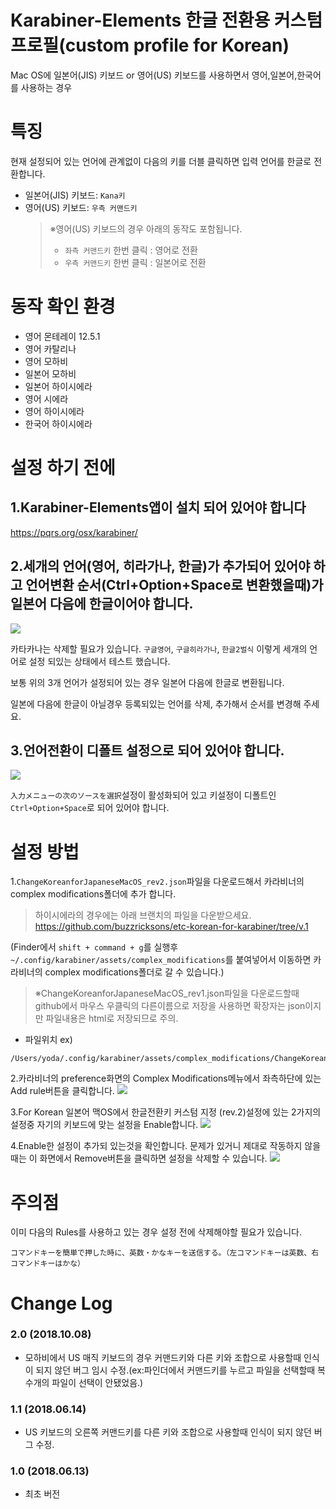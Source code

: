# Karabiner-Elements 한글 전환용 커스텀 프로필(custom profile for Korean)
Mac OS에 일본어(JIS) 키보드 or 영어(US) 키보드를 사용하면서 영어,일본어,한국어를 사용하는 경우

# 특징
현재 설정되어 있는 언어에 관계없이 다음의 키를 더블 클릭하면 입력 언어를 한글로 전환합니다.
- 일본어(JIS) 키보드: `Kana키`
- 영어(US) 키보드: `우측 커맨드키`
    > ※영어(US) 키보드의 경우 아래의 동작도 포함됩니다.
    > - `좌측 커맨드키` 한번 클릭 : 영어로 전환
    > - `우측 커맨드키` 한번 클릭 : 일본어로 전환

# 동작 확인 환경
- 영어 몬테레이 12.5.1
- 영어 카탈리나
- 영어 모하비
- 일본어 모하비
- 일본어 하이시에라
- 영어 시에라
- 영어 하이시에라
- 한국어 하이시에라

# 설정 하기 전에
## 1.Karabiner-Elements앱이 설치 되어 있어야 합니다
https://pqrs.org/osx/karabiner/

## 2.세개의 언어(영어, 히라가나, 한글)가 추가되어 있어야 하고 언어변환 순서(Ctrl+Option+Space로 변환했을때)가 일본어 다음에 한글이어야 합니다.
![](https://i.imgur.com/iZZwYgk.png)

카타카나는 삭제할 필요가 있습니다. `구글영어`, `구글히라가나`, `한글2벌식` 이렇게 세개의 언어로 설정 되있는 상태에서 테스트 했습니다.

보통 위의 3개 언어가 설정되어 있는 경우 일본어 다음에 한글로 변환됩니다.

일본에 다음에 한글이 아닐경우 등록되있는 언어를 삭제, 추가해서 순서를 변경해 주세요.

## 3.언어전환이 디폴트 설정으로 되어 있어야 합니다.
![](https://i.imgur.com/eUXsvKQ.png)

`入力メニューの次のソースを選択`설정이 활성화되어 있고 키설정이 디폴트인 `Ctrl+Option+Space`로 되어 있어야 합니다.

# 설정 방법
1.`ChangeKoreanforJapaneseMacOS_rev2.json`파일을 다운로드해서 카라비너의 complex modifications폴더에 추가 합니다.
 > 하이시에라의 경우에는 아래 브랜치의 파일을 다운받으세요.  
 > https://github.com/buzzricksons/etc-korean-for-karabiner/tree/v.1
 
(Finder에서 `shift + command + g`를 실행후 `~/.config/karabiner/assets/complex_modifications`를 붙여넣어서 이동하면 카라비너의 complex modifications폴더로 갈 수 있습니다.)
>※ChangeKoreanforJapaneseMacOS_rev1.json파일을 다운로드할때 github에서 마우스 우클릭의 다른이름으로 저장을 사용하면 확장자는 json이지만 파일내용은 html로 저장되므로 주의.

- 파일위치 ex)
```
/Users/yoda/.config/karabiner/assets/complex_modifications/ChangeKoreanforJapaneseMacOS_rev2.json

``` 

2.카라비너의 preference화면의 Complex Modifications메뉴에서 좌측하단에 있는 Add rule버튼을 클릭합니다.
![](https://i.imgur.com/Kixy6ZN.png)

3.For Korean 일본어 맥OS에서 한글전환키 커스텀 지정 (rev.2)설정에 있는 2가지의 설정중 자기의 키보드에 맞는 설정을 Enable합니다.
![](https://i.imgur.com/dyeLFo4.png)

4.Enable한 설정이 추가되 있는것을 확인합니다. 문제가 있거니 제대로 작동하지 않을때는 이 화면에서 Remove버튼을 클릭하면 설정을 삭제할 수 있습니다.
![](https://i.imgur.com/SKzR2fw.png)

# 주의점
이미 다음의 Rules를 사용하고 있는 경우 설정 전에 삭제해야할 필요가 있습니다.
```
コマンドキーを簡単で押した時に、英数・かなキーを送信する。（左コマンドキーは英数、右コマンドキーはかな）
```

# Change Log
### 2.0 (2018.10.08)
- 모하비에서 US 매직 키보드의 경우 커맨드키와 다른 키와 조합으로 사용할때 인식이 되지 않던 버그 임시 수정.(ex:파인더에서 커맨드키를 누르고 파일을 선택할때 복수개의 파일이 선택이 안됐었음.)

### 1.1 (2018.06.14)
- US 키보드의 오른쪽 커맨드키를 다른 키와 조합으로 사용할때 인식이 되지 않던 버그 수정.

### 1.0 (2018.06.13)
- 최초 버전
